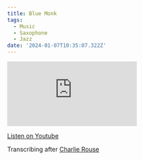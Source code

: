 ```yaml
---
title: Blue Monk
tags:
  - Music
  - Saxophone
  - Jazz
date: '2024-01-07T10:35:07.322Z'
---
```


<iframe src="https://www.youtube-nocookie.com/embed/u-XLTrZkhrI?modestbranding=1&showinfo=0&rel=0" title="YouTube video player" frameborder="0" allow="accelerometer; autoplay; encrypted-media; gyroscope; picture-in-picture;" allowfullscreen className="youtube_video"></iframe>

[Listen on Youtube](https://youtu.be/u-XLTrZkhrI)

Transcribing after [Charlie Rouse](https://www.youtube.com/watch?v=_40V2lcxM7k)
